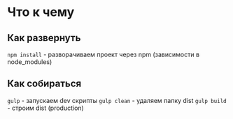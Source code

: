 # Что к чему

## Как развернуть

`npm install` - разворачиваем проект через npm (зависимости в node_modules)

## Как собираться

`gulp` - запускаем dev скрипты
`gulp clean` - удаляем папку dist
`gulp build` - строим dist (production)